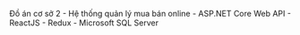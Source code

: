 Đồ án cơ sở 2 - Hệ thống quản lý mua bán online - ASP.NET Core Web API - ReactJS - Redux - Microsoft SQL Server
